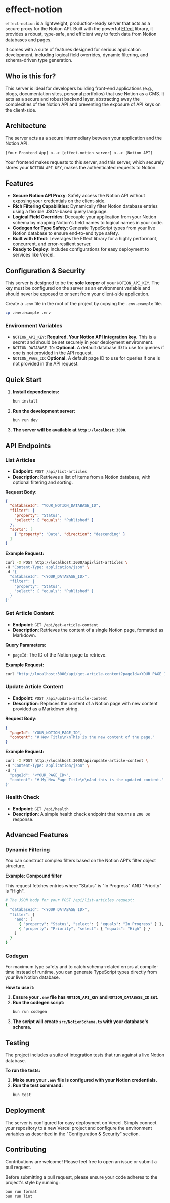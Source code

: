 # effect-notion

`effect-notion` is a lightweight, production-ready server that acts as a secure proxy for the Notion API. Built with the powerful [Effect](https://effect.website/) library, it provides a robust, type-safe, and efficient way to fetch data from Notion databases and pages.

It comes with a suite of features designed for serious application development, including logical field overrides, dynamic filtering, and schema-driven type generation.

## Who is this for?

This server is ideal for developers building front-end applications (e.g., blogs, documentation sites, personal portfolios) that use Notion as a CMS. It acts as a secure and robust backend layer, abstracting away the complexities of the Notion API and preventing the exposure of API keys on the client-side.

## Architecture

The server acts as a secure intermediary between your application and the Notion API.

`[Your Frontend App] <--> [effect-notion server] <--> [Notion API]`

Your frontend makes requests to this server, and this server, which securely stores your `NOTION_API_KEY`, makes the authenticated requests to Notion.

## Features

- **Secure Notion API Proxy**: Safely access the Notion API without exposing your credentials on the client-side.
- **Rich Filtering Capabilities**: Dynamically filter Notion database entries using a flexible JSON-based query language.
- **Logical Field Overrides**: Decouple your application from your Notion schema by mapping Notion's field names to logical names in your code.
- **Codegen for Type Safety**: Generate TypeScript types from your live Notion database to ensure end-to-end type safety.
- **Built with Effect**: Leverages the Effect library for a highly performant, concurrent, and error-resilient server.
- **Ready to Deploy**: Includes configurations for easy deployment to services like Vercel.

## Configuration & Security

This server is designed to be the **sole keeper** of your `NOTION_API_KEY`. The key must be configured on the server as an environment variable and should never be exposed to or sent from your client-side application.

Create a `.env` file in the root of the project by copying the `.env.example` file.

```bash
cp .env.example .env
```

### Environment Variables

- `NOTION_API_KEY`: **Required. Your Notion API integration key.** This is a secret and should be set securely in your deployment environment.
- `NOTION_DATABASE_ID`: **Optional.** A default database ID to use for queries if one is not provided in the API request.
- `NOTION_PAGE_ID`: **Optional.** A default page ID to use for queries if one is not provided in the API request.

## Quick Start

1.  **Install dependencies:**
    ```bash
    bun install
    ```
2.  **Run the development server:**
    ```bash
    bun run dev
    ```
3.  **The server will be available at `http://localhost:3000`.**

## API Endpoints

### List Articles

- **Endpoint**: `POST /api/list-articles`
- **Description**: Retrieves a list of items from a Notion database, with optional filtering and sorting.

**Request Body:**

```json
{
  "databaseId": "YOUR_NOTION_DATABASE_ID",
  "filter": { 
    "property": "Status", 
    "select": { "equals": "Published" } 
  },
  "sorts": [
    { "property": "Date", "direction": "descending" }
  ]
}
```

**Example Request:**

```bash
curl -X POST http://localhost:3000/api/list-articles \
-H "Content-Type: application/json" \
-d '{
  "databaseId": "<YOUR_DATABASE_ID>",
  "filter": {
    "property": "Status",
    "select": { "equals": "Published" }
  }
}'
```

### Get Article Content

- **Endpoint**: `GET /api/get-article-content`
- **Description**: Retrieves the content of a single Notion page, formatted as Markdown.

**Query Parameters:**

- `pageId`: The ID of the Notion page to retrieve.

**Example Request:**

```bash
curl "http://localhost:3000/api/get-article-content?pageId=<YOUR_PAGE_ID>"
```

### Update Article Content

- **Endpoint**: `POST /api/update-article-content`
- **Description**: Replaces the content of a Notion page with new content provided as a Markdown string.

**Request Body:**

```json
{
  "pageId": "YOUR_NOTION_PAGE_ID",
  "content": "# New Title\n\nThis is the new content of the page."
}
```

**Example Request:**

```bash
curl -X POST http://localhost:3000/api/update-article-content \
-H "Content-Type: application/json" \
-d '{
  "pageId": "<YOUR_PAGE_ID>",
  "content": "# My New Page Title\n\nAnd this is the updated content."
}'
```

### Health Check

- **Endpoint**: `GET /api/health`
- **Description**: A simple health check endpoint that returns a `200 OK` response.

## Advanced Features

### Dynamic Filtering

You can construct complex filters based on the Notion API's filter object structure.

**Example: Compound filter**

This request fetches entries where "Status" is "In Progress" AND "Priority" is "High".

```bash
# The JSON body for your POST /api/list-articles request:
{
  "databaseId": "<YOUR_DATABASE_ID>",
  "filter": {
    "and": [
      { "property": "Status", "select": { "equals": "In Progress" } },
      { "property": "Priority", "select": { "equals": "High" } }
    ]
  }
}
```

### Codegen

For maximum type safety and to catch schema-related errors at compile-time instead of runtime, you can generate TypeScript types directly from your live Notion database.

**How to use it:**

1.  **Ensure your `.env` file has `NOTION_API_KEY` and `NOTION_DATABASE_ID` set.**
2.  **Run the codegen script:**
    ```bash
    bun run codegen
    ```
3.  **The script will create `src/NotionSchema.ts` with your database's schema.**

## Testing

The project includes a suite of integration tests that run against a live Notion database.

**To run the tests:**

1.  **Make sure your `.env` file is configured with your Notion credentials.**
2.  **Run the test command:**
    ```bash
    bun test
    ```

## Deployment

The server is configured for easy deployment on Vercel. Simply connect your repository to a new Vercel project and configure the environment variables as described in the "Configuration & Security" section.

## Contributing

Contributions are welcome! Please feel free to open an issue or submit a pull request.

Before submitting a pull request, please ensure your code adheres to the project's style by running:

```bash
bun run format
bun run lint
```
